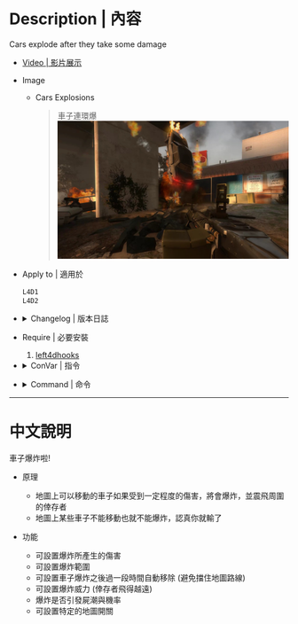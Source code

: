 # Description | 內容
Cars explode after they take some damage

* [Video | 影片展示](https://youtu.be/B_-pOplOML4)

* Image
	* Cars Explosions
		> 車子連環爆
		<br/>![l4d_explosive_cars_1](image/l4d_explosive_cars_1.jpg)

* Apply to | 適用於
    ```
    L4D1
    L4D2
    ```

* <details><summary>Changelog | 版本日誌</summary>

	```php
	//honorcode23 @ 2010-2011
	//HarryPotter @ 2021-2023
	```
	* v2.1 (2023-2-14)
		* Support L4D1

	* v2.0
		* [AlliedModder post](https://forums.alliedmods.net/showpost.php?p=2751903&postcount=217)
		* Remake code
		* Replace left4downtown with left4dhooks
		* Remove car entity after it explodes
		* Fixed damage dealt to car
		* Safely create entity and safely remove entity
		* Safely explode cars between few secomds to prevent client from crash

    * v1.0.4
        * [Original Plugin by honorcode23](https://forums.alliedmods.net/showthread.php?p=1304463)
</details>

* Require | 必要安裝
	1. [left4dhooks](https://forums.alliedmods.net/showthread.php?t=321696)

* <details><summary>ConVar | 指令</summary>

	* cfg/sourcemod/l4d_explosive_cars.cfg
        ```php
		// Damage made by the explosion
		l4d_explosive_cars_damage "10"

		// Should cars get damaged by another car's explosion?
		l4d_explosive_cars_explosion_damage "1"

		// Maximum health of the cars
		l4d_explosive_cars_health "5000"

		// Should infected trigger the car explosion? (1: Yes 0: No)
		l4d_explosive_cars_infected "1"

		// Should the car explosion cause a panic event? (1: Yes 0: No)
		l4d_explosive_cars_panic "1"

		// Chance that the cars explosion might call a horde (1 / CVAR) [1: Always]
		l4d_explosive_cars_panic_chance "5"

		// (L4D2 only) Power of the explosion when the car explodes
		l4d_explosive_cars_power "300"

		// Maximum radius of the explosion
		l4d_explosive_cars_radius "420"

		// Time to wait before removing the exploded car in case it blockes the way. (0: Don't remove)
		l4d_explosive_cars_removetime "60"

		// How much damage do the tank deal to the cars? (0: Default, which is 999 from the engine)
		l4d_explosive_cars_tank "0"

		// Time before the fire trace left by the explosion expires
		l4d_explosive_cars_trace "25"

		// How often should the fire trace left by the explosion hurt?
		l4d_explosive_cars_trace_interval "0.4"

		// On which maps should the plugin disable itself? separate by commas (no spaces). (Example: c5m3_cemetery,c5m5_bridge)
		l4d_explosive_cars_unload "c5m3_cemetery,c5m5_bridge"
        ```
</details>

* <details><summary>Command | 命令</summary>

	None
</details>

- - - -
# 中文說明
車子爆炸啦!

* 原理
	* 地圖上可以移動的車子如果受到一定程度的傷害，將會爆炸，並震飛周圍的倖存者
    * 地圖上某些車子不能移動也就不能爆炸，認真你就輸了

* 功能
	* 可設置爆炸所產生的傷害
	* 可設置爆炸範圍
	* 可設置車子爆炸之後過一段時間自動移除 (避免擋住地圖路線)
	* 可設置爆炸威力 (倖存者飛得越遠)
	* 爆炸是否引發屍潮與機率
	* 可設置特定的地圖開關

